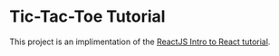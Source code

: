 # Tic-Tac-Toe Tutorial

This project is an implimentation of the [ReactJS Intro to React tutorial](https://reactjs.org/tutorial/tutorial.html).

